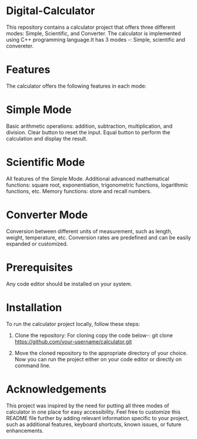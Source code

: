 
# Digital-Calculator
This repository contains a calculator project that offers three different modes: Simple, Scientific, and Converter. The calculator is implemented using C++ programming language.It has 3 modes -: Simple, scientific and convereter.

# Features
The calculator offers the following features in each mode:

# Simple Mode
Basic arithmetic operations: addition, subtraction, multiplication, and division.
Clear button to reset the input.
Equal button to perform the calculation and display the result.
# Scientific Mode
All features of the Simple Mode.
Additional advanced mathematical functions: square root, exponentiation, trigonometric functions, logarithmic functions, etc.
Memory functions: store and recall numbers.
# Converter Mode
Conversion between different units of measurement, such as length, weight, temperature, etc.
Conversion rates are predefined and can be easily expanded or customized.

# Prerequisites
Any code editor should be installed on your system.

# Installation
To run the calculator project locally, follow these steps:

1. Clone the repository:
For cloning copy the code below-:
git clone https://github.com/your-username/calculator.git

2. Move the cloned repository to the appropriate directory of your choice.
Now you can run the project either on your code editor or directly on command line.

# Acknowledgements
This project was inspired by the need for putting all three modes of calculator in one place for easy accessibility. Feel free to customize this README file further by adding relevant information specific to your project, such as additional features, keyboard shortcuts, known issues, or future enhancements.

